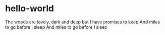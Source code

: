 # hello-world

The woods are lovely, dark and deep
but I have promises to keep
And miles to go before I sleep
And miles to go before I sleep


